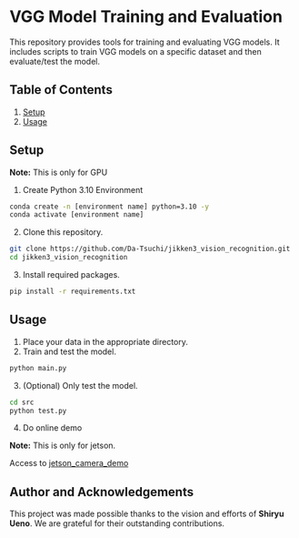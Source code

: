 # VGG Model Training and Evaluation

This repository provides tools for training and evaluating VGG models. It includes scripts to train VGG models on a specific dataset and then evaluate/test the model.

## Table of Contents

1. [Setup](#setup)
2. [Usage](#usage)

## Setup 

**Note:** This is only for GPU
1. Create Python 3.10 Environment
```bash
conda create -n [environment name] python=3.10 -y
conda activate [environment name]
```
2. Clone this repository.

```bash
git clone https://github.com/Da-Tsuchi/jikken3_vision_recognition.git
cd jikken3_vision_recognition
```

3. Install required packages.

```bash
pip install -r requirements.txt
```

## Usage

1. Place your data in the appropriate directory.
2. Train and test the model.

```bash
python main.py
```

3. (Optional) Only test the model.

```bash
cd src
python test.py
```

4. Do online demo

**Note:** This is only for jetson.

Access to [jetson_camera_demo](https://github.com/Da-Tsuchi/VGG_Demo.git)

## Author and Acknowledgements
This project was made possible thanks to the vision and efforts of **Shiryu Ueno**. We are grateful for their outstanding contributions.

